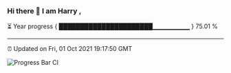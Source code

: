 ### Hi there 👋 I am Harry , 

⏳ Year progress { ██████████████████████▁▁▁▁▁▁▁▁ } 75.01 %

---

⏰ Updated on Fri, 01 Oct 2021 19:17:50 GMT

![Progress Bar CI](https://github.com/duykhang68/duykhang68/workflows/Progress%20Bar%20CI/badge.svg)
